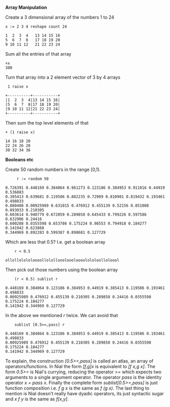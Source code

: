 **Array Manipulation**

Create a 3 dimensional array of the numbers 1 to 24 

    x := 2 3 4 reshape count 24

    1  2  3  4   13 14 15 16
    5  6  7  8   17 18 19 20
    9 10 11 12   21 22 23 24

Sum all the entries of that array

    +x
    300
    
Turn that array into a 2 element vector of 3 by 4 arrays

     1 raise x

    +----------+-----------+
    |1  2  3  4|13 14 15 16|
    |5  6  7  8|17 18 19 20|
    |9 10 11 12|21 22 23 24|
    +----------+-----------+

Then sum the top level elements of that

    + (1 raise x)

    14 16 18 20   
    22 24 26 28
    30 32 34 36


**Booleans etc**

Create 50 random numbers in the range [0,1).

         r := random 50
		 
    0.726391 0.448169 0.384064 0.961273 0.123186 0.384953 0.911016 0.44919 0.536883
    0.385413 0.639681 0.119586 0.882235 0.72909 0.810901 0.819432 0.193461 0.498833 
    0.880408 0.00925989 0.631015 0.476912 0.455139 0.52156 0.851008 0.893033 0.210305 
	0.603614 0.940779 0.672059 0.289858 0.645433 0.799226 0.597586 0.632906 0.24416 
	0.600288 0.0355598 0.653786 0.175224 0.98553 0.794918 0.184277 0.141942 0.623868 
	0.344969 0.892283 0.599387 0.898681 0.127729

Which are less that 0.5? I.e. get a boolean array

        r < 0.5
		
    ollollolololoooollololloooloooloooolololoolloloool

Then pick out those numbers using the boolean array

        (r < 0.5) sublist r
		
    0.448169 0.384064 0.123186 0.384953 0.44919 0.385413 0.119586 0.193461 0.498833 
    0.00925989 0.476912 0.455139 0.210305 0.289858 0.24416 0.0355598 0.175224 0.184277 
	0.141942 0.344969 0.127729

In the above we mentioned *r* twice. We can avoid that

	    sublist [0.5>=,pass] r
		
    0.448169 0.384064 0.123186 0.384953 0.44919 0.385413 0.119586 0.193461 0.498833 
    0.00925989 0.476912 0.455139 0.210305 0.289858 0.24416 0.0355598 0.175224 0.184277 
	0.141942 0.344969 0.127729

To explain, the construction *[0.5>=,pass]* is called an atlas, an array of operators/functions. In Nial
the form *[f,g]x* is equivalent to *[f x,g x]*. The form *0.5>=* is Nial's currying, reducing the operator
*>=* which expects two arguments to a single argument operator. The operator *pass* is the identity 
operator *x = pass x*. Finally the complete form *sublist[0.5>=,pass]*
is just function composition i.e. *f g x* is the same as *f (g x)*. The last thing to mention is Nial
doesn't really have dyadic operators, its just syntactic sugar and *x f y* is the same as *f[x,y]*. 
